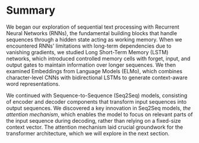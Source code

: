 # Summary

We began our exploration of sequential text processing with Recurrent Neural Networks (RNNs), the fundamental building blocks that handle sequences through a hidden state acting as working memory. When we encountered RNNs' limitations with long-term dependencies due to vanishing gradients, we studied Long Short-Term Memory (LSTM) networks, which introduced controlled memory cells with forget, input, and output gates to maintain information over longer sequences. We then examined Embeddings from Language Models (ELMo), which combines character-level CNNs with bidirectional LSTMs to generate context-aware word representations.

We continued with Sequence-to-Sequence (Seq2Seq) models, consisting of encoder and decoder components that transform input sequences into output sequences. We discovered a key innovation in Seq2Seq models, *the attention mechanism*, which enables the model to focus on relevant parts of the input sequence during decoding, rather than relying on a fixed-size context vector. The attention mechanism laid crucial groundwork for the transformer architecture, which we will explore in the next section.
